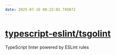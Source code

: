 ```yaml
---
date: 2025-07-16 08:22:02.745072
---
```


# [typescript-eslint/tsgolint](https://github.com/typescript-eslint/tsgolint)

TypeScript linter powered by ESLint rules